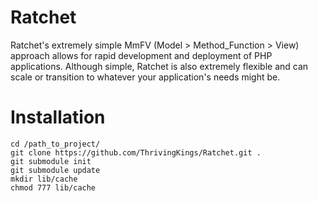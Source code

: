 Ratchet
=======

Ratchet's extremely simple MmFV (Model > Method_Function > View) approach allows for rapid development and deployment of PHP applications. Although simple, Ratchet is also extremely flexible and can scale or transition to whatever your application's needs might be.

Installation
===

```
cd /path_to_project/
git clone https://github.com/ThrivingKings/Ratchet.git .
git submodule init
git submodule update
mkdir lib/cache
chmod 777 lib/cache
